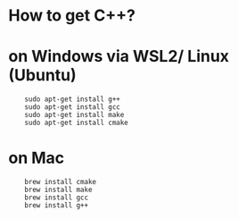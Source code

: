 # How to get C++?

# on Windows via WSL2/ Linux (Ubuntu)

```
    sudo apt-get install g++
    sudo apt-get install gcc
    sudo apt-get install make
    sudo apt-get install cmake
```

# on Mac

```
    brew install cmake
    brew install make
    brew install gcc
    brew install g++
```
